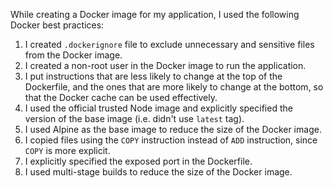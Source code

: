 While creating a Docker image for my application, I used the following Docker best practices:

1. I created `.dockerignore` file to exclude unnecessary and sensitive files from the Docker image.
2. I created a non-root user in the Docker image to run the application.
3. I put instructions that are less likely to change at the top of the Dockerfile, and the ones that are more likely to change at the bottom, so that the Docker cache can be used effectively.
4. I used the official trusted Node image and explicitly specified the version of the base image (i.e. didn't use `latest` tag).
5. I used Alpine as the base image to reduce the size of the Docker image.
6. I copied files using the `COPY` instruction instead of `ADD` instruction, since `COPY` is more explicit.
7. I explicitly specified the exposed port in the Dockerfile.
8. I used multi-stage builds to reduce the size of the Docker image.
